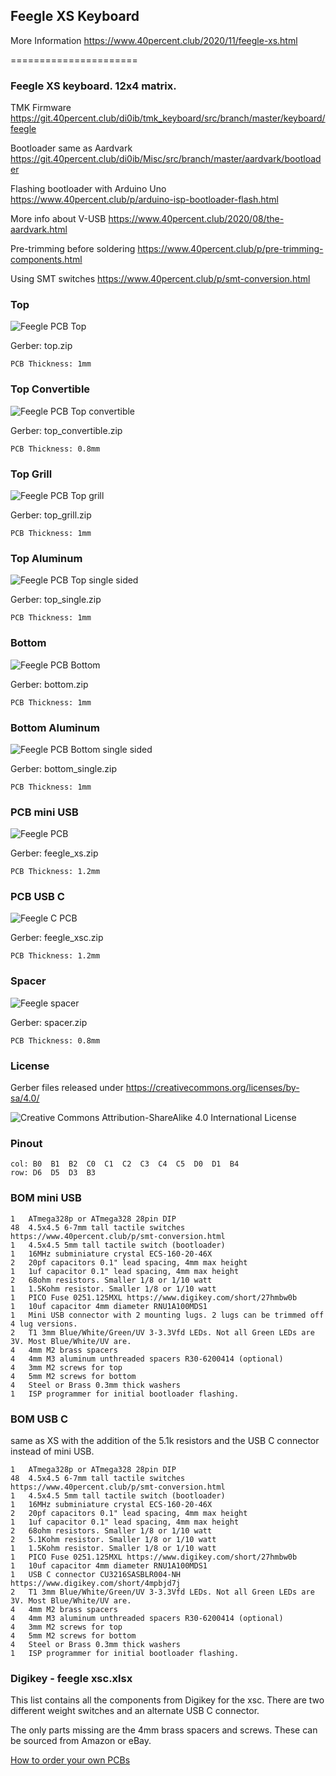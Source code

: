 ## Feegle XS Keyboard

More Information https://www.40percent.club/2020/11/feegle-xs.html


======================

### Feegle XS keyboard. 12x4 matrix.

TMK Firmware https://git.40percent.club/di0ib/tmk_keyboard/src/branch/master/keyboard/feegle

Bootloader same as Aardvark https://git.40percent.club/di0ib/Misc/src/branch/master/aardvark/bootloader

Flashing bootloader with Arduino Uno https://www.40percent.club/p/arduino-isp-bootloader-flash.html

More info about V-USB https://www.40percent.club/2020/08/the-aardvark.html

Pre-trimming before soldering https://www.40percent.club/p/pre-trimming-components.html

Using SMT switches https://www.40percent.club/p/smt-conversion.html


### Top
![Feegle PCB Top](top.png)

Gerber: top.zip

    PCB Thickness: 1mm


### Top Convertible
![Feegle PCB Top convertible](top_convertible.png)

Gerber: top_convertible.zip

    PCB Thickness: 0.8mm


### Top Grill
![Feegle PCB Top grill](top_grill.png)

Gerber: top_grill.zip

    PCB Thickness: 1mm


### Top Aluminum
![Feegle PCB Top single sided](top_single.png)

Gerber: top_single.zip

    PCB Thickness: 1mm


### Bottom

![Feegle PCB Bottom](bottom.png)

Gerber: bottom.zip

    PCB Thickness: 1mm


### Bottom Aluminum

![Feegle PCB Bottom single sided](bottom_single.png)

Gerber: bottom_single.zip

    PCB Thickness: 1mm


### PCB mini USB

![Feegle PCB](feegle_xs.png)

Gerber: feegle_xs.zip

    PCB Thickness: 1.2mm


### PCB USB C

![Feegle C PCB](feegle_xsc.png)

Gerber: feegle_xsc.zip

    PCB Thickness: 1.2mm


### Spacer

![Feegle spacer](spacer.png)

Gerber: spacer.zip

    PCB Thickness: 0.8mm

### License

Gerber files released under https://creativecommons.org/licenses/by-sa/4.0/

![Creative Commons Attribution-ShareAlike 4.0 International License](https://i.creativecommons.org/l/by-sa/4.0/88x31.png)


### Pinout

    col: B0  B1  B2  C0  C1  C2  C3  C4  C5  D0  D1  B4
    row: D6  D5  D3  B3


### BOM mini USB

    1	ATmega328p or ATmega328 28pin DIP
    48  4.5x4.5 6-7mm tall tactile switches https://www.40percent.club/p/smt-conversion.html
    1   4.5x4.5 5mm tall tactile switch (bootloader)
    1	16MHz subminiature crystal ECS-160-20-46X
    2	20pf capacitors 0.1" lead spacing, 4mm max height
    1	1uf capacitor 0.1" lead spacing, 4mm max height
    2	68ohm resistors. Smaller 1/8 or 1/10 watt
    1	1.5Kohm resistor. Smaller 1/8 or 1/10 watt
    1	PICO Fuse 0251.125MXL https://www.digikey.com/short/27hmbw0b
    1	10uf capacitor 4mm diameter RNU1A100MDS1
    1	Mini USB connector with 2 mounting lugs. 2 lugs can be trimmed off 4 lug versions.
    2	T1 3mm Blue/White/Green/UV 3-3.3Vfd LEDs. Not all Green LEDs are 3V. Most Blue/White/UV are.
    4	4mm M2 brass spacers
    4	4mm M3 aluminum unthreaded spacers R30-6200414 (optional)
    4	3mm M2 screws for top
    4	5mm M2 screws for bottom
    4	Steel or Brass 0.3mm thick washers
    1	ISP programmer for initial bootloader flashing.


### BOM USB C 
same as XS with the addition of the 5.1k resistors and the USB C connector instead of mini USB.

    1	ATmega328p or ATmega328 28pin DIP
    48  4.5x4.5 6-7mm tall tactile switches https://www.40percent.club/p/smt-conversion.html
    1   4.5x4.5 5mm tall tactile switch (bootloader)
    1	16MHz subminiature crystal ECS-160-20-46X
    2	20pf capacitors 0.1" lead spacing, 4mm max height
    1	1uf capacitor 0.1" lead spacing, 4mm max height
    2	68ohm resistors. Smaller 1/8 or 1/10 watt
    2   5.1Kohm resistor. Smaller 1/8 or 1/10 watt
    1	1.5Kohm resistor. Smaller 1/8 or 1/10 watt
    1	PICO Fuse 0251.125MXL https://www.digikey.com/short/27hmbw0b
    1	10uf capacitor 4mm diameter RNU1A100MDS1
    1	USB C connector CU3216SASBLR004-NH https://www.digikey.com/short/4mpbjd7j
    2	T1 3mm Blue/White/Green/UV 3-3.3Vfd LEDs. Not all Green LEDs are 3V. Most Blue/White/UV are.
    4	4mm M2 brass spacers
    4	4mm M3 aluminum unthreaded spacers R30-6200414 (optional)
    4	3mm M2 screws for top
    4	5mm M2 screws for bottom
    4	Steel or Brass 0.3mm thick washers
    1	ISP programmer for initial bootloader flashing.


### Digikey - feegle xsc.xlsx

This list contains all the components from Digikey for the xsc. There are two different weight switches and an alternate USB C connector.

The only parts missing are the 4mm brass spacers and screws. These can be sourced from Amazon or eBay.


[How to order your own PCBs](http://www.40percent.club/2017/03/ordering-pcb.html)
